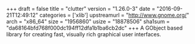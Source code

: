 +++
draft = false
title = "clutter"
version = "1.26.0-3"
date = "2016-09-21T12:49:12"
categories = ['xlib']
upstreamurl = "http://www.gnome.org/"
arch = "x86_64"
size = "1956860"
usize = "18878506"
sha1sum = "da68164bfd768f000dc194ff12dfa1b1ba6cb2dc"
+++
A GObject based library for creating fast, visually rich graphical user interfaces.
